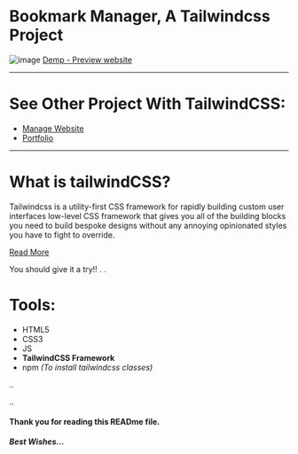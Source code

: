 # Bookmark Manager, A **Tailwindcss** Project

![image](https://github.com/WajdWael/tailwindcss-project/assets/81550668/9caa1ebb-860c-43ba-8e79-1d8b77ce02ae)
[Demp - Preview website](https://wajdwael.github.io/tailwindcss-project/)

---

# See Other Project With TailwindCSS:

- [Manage Website](https://github.com/WajdWael/tailwindcss-project2)
- [Portfolio](https://github.com/WajdWael/tailwindcss-project3/tree/master)

---

# What is tailwindCSS?

Tailwindcss is a utility-first CSS framework for rapidly building custom user interfaces low-level CSS framework that gives you all of the building blocks you need to build bespoke designs without any annoying opinionated styles you have to fight to override. 

[Read More](https://www.geeksforgeeks.org/introduction-to-tailwind-css/)

You should give it a try!!
.
.

# Tools:

- HTML5
- CSS3
- JS
- **TailwindCSS Framework**
- npm _(To install tailwindcss classes)_

..

..

#### Thank you for reading this READme file.

**_Best Wishes..._**
